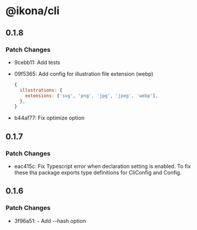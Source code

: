 # @ikona/cli

## 0.1.8

### Patch Changes

- 9cebb11: Add tests
- 09f5365: Add config for illustration file extension (webp)

  ```js
  {
    illustrations: {
      extensions: ['svg', 'png', 'jpg', 'jpeg', 'webp'],
    },
  }
  ```

- b44af77: Fix optimize option

## 0.1.7

### Patch Changes

- eac415c: Fix Typescript error when declaration setting is enabled. To fix these tha package exports type definitions for CliConfig and Config.

## 0.1.6

### Patch Changes

- 3f96a51: - Add --hash option
